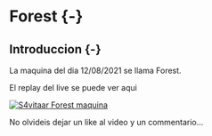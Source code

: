 # Forest {-}

## Introduccion {-}

La maquina del dia 12/08/2021 se llama Forest.

El replay del live se puede ver aqui

[![S4vitaar Forest maquina](https://img.youtube.com/vi/OxLeD1x3nRc/0.jpg)](https://www.youtube.com/watch?v=OxLeD1x3nRc)

No olvideis dejar un like al video y un commentario...
